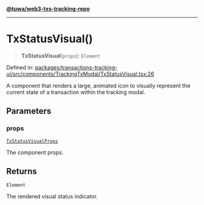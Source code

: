 [**@tuwa/web3-txs-tracking-repo**](../../../README.md)

***

# TxStatusVisual()

> **TxStatusVisual**(`props`): `Element`

Defined in: [packages/transactions-tracking-ui/src/components/TrackingTxModal/TxStatusVisual.tsx:26](https://github.com/TuwaIO/web3-transactions-tracking/blob/f13dd81a68ee1c8ba3221b0bd2545be1f2a19fb4/packages/transactions-tracking-ui/src/components/TrackingTxModal/TxStatusVisual.tsx#L26)

A component that renders a large, animated icon to visually represent the
current state of a transaction within the tracking modal.

## Parameters

### props

[`TxStatusVisualProps`](../type-aliases/TxStatusVisualProps.md)

The component props.

## Returns

`Element`

The rendered visual status indicator.

